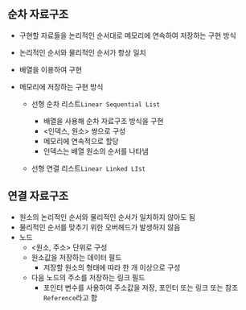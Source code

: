 ## 순차 자료구조

- 구현할 자료들을 논리적인 순서대로 메모리에 연속하여 저장하는 구현 방식

- 논리적인 순서와 물리적인 순서가 항상 일치

- 배열을 이용하여 구현

- 메모리에 저장하는 구현 방식

  - 선형 순차 리스트`Linear Sequential List`

    - 배열을 사용해 순차 자료구조 방식을 구현
    - <인덱스, 원소> 쌍으로 구성
    - 메모리에 연속적으로 할당
    - 인덱스는 배열 원소의 순서를 나타냄

  - 선형 연결 리스트`Linear Linked LIst`

    

## 연결 자료구조

- 원소의 논리적인 순서와 물리적인 순서가 일치하지 않아도 됨
- 물리적인 순서를 맞추기 위한 오버헤드가 발생하지 않음
- 노드
  - <원소, 주소> 단위로 구성
  - 원소값을 저장하는 데이터 필드
    - 저장할 원소의 형태에 따라 한 개 이상으로 구성
  - 다음 노드의 주소를 저장하는 링크 필드
    - 포인터 변수를 사용하여 주소값을 저장, 포인터 또는 링크 또는 참조`Reference`라고 함